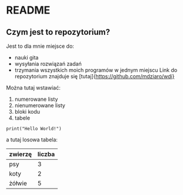 # README
## Czym jest to repozytorium?
Jest to dla mnie miejsce do:
* nauki gita
* wysyłania rozwiązań zadań
* trzymania wszystkich moich programów w jednym miejscu
Link do repozytorium znajduje się [tutaj]{https://github.com/mdziaro/wdi}

Można tutaj wstawiać:
1. numerowane listy
2. nienumerowane listy
3. bloki kodu
4. tabele

`print("Hello World!")`

a tutaj losowa tabela:

|zwierzę|liczba|
|------|------|
|psy|3|
|koty|2|
|żółwie|5|
